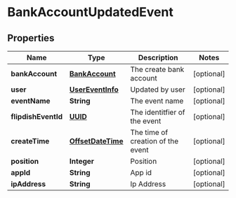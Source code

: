 
# BankAccountUpdatedEvent

## Properties
Name | Type | Description | Notes
------------ | ------------- | ------------- | -------------
**bankAccount** | [**BankAccount**](BankAccount.md) | The create bank account |  [optional]
**user** | [**UserEventInfo**](UserEventInfo.md) | Updated by user |  [optional]
**eventName** | **String** | The event name |  [optional]
**flipdishEventId** | [**UUID**](UUID.md) | The identitfier of the event |  [optional]
**createTime** | [**OffsetDateTime**](OffsetDateTime.md) | The time of creation of the event |  [optional]
**position** | **Integer** | Position |  [optional]
**appId** | **String** | App id |  [optional]
**ipAddress** | **String** | Ip Address |  [optional]



